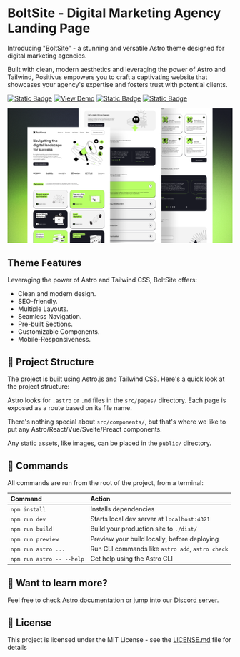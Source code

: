 # BoltSite - Digital Marketing Agency Landing Page

Introducing "BoltSite" - a stunning and versatile Astro theme designed for digital marketing agencies.

Built with clean, modern aesthetics and leveraging the power of Astro and Tailwind, Positivus empowers you to craft a captivating website that showcases your agency's expertise and fosters trust with potential clients.

[![Static Badge](https://img.shields.io/badge/UI%2FUX-Olga-blue)](https://www.figma.com/@olgaaverchenko) [![View Demo](https://img.shields.io/badge/Develop-Manul_Thanura-red)](https://lk.linkedin.com/in/manulthanura)
[![Static Badge](https://img.shields.io/badge/View_Demo-green)](https://boltsite.vercel.app)
[![Static Badge](https://img.shields.io/badge/Astro-orange)](https://astro.build/)

![Cover](./public/cover.png)

## Theme Features

Leveraging the power of Astro and Tailwind CSS, BoltSite offers:

- Clean and modern design.
- SEO-friendly.
- Multiple Layouts.
- Seamless Navigation.
- Pre-built Sections.
- Customizable Components.
- Mobile-Responsiveness.

## 🚀 Project Structure

The project is built using Astro.js and Tailwind CSS. Here's a quick look at the project structure:

Astro looks for `.astro` or `.md` files in the `src/pages/` directory. Each page is exposed as a route based on its file name.

There's nothing special about `src/components/`, but that's where we like to put any Astro/React/Vue/Svelte/Preact components.

Any static assets, like images, can be placed in the `public/` directory.

## 🧞 Commands

All commands are run from the root of the project, from a terminal:

| Command                   | Action                                           |
| :------------------------ | :----------------------------------------------- |
| `npm install`             | Installs dependencies                            |
| `npm run dev`             | Starts local dev server at `localhost:4321`      |
| `npm run build`           | Build your production site to `./dist/`          |
| `npm run preview`         | Preview your build locally, before deploying     |
| `npm run astro ...`       | Run CLI commands like `astro add`, `astro check` |
| `npm run astro -- --help` | Get help using the Astro CLI                     |

## 👀 Want to learn more?

Feel free to check [Astro documentation](https://docs.astro.build) or jump into our [Discord server](https://astro.build/chat).

## 📄 License

This project is licensed under the MIT License - see the [LICENSE.md](LICENSE.md) file for details
